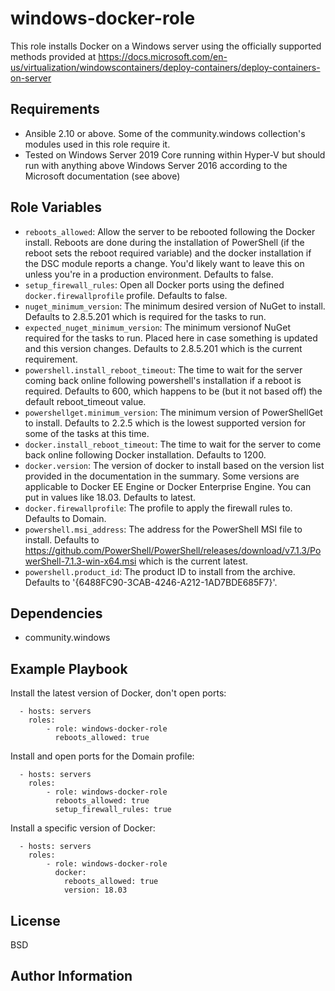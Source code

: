windows-docker-role
=========

This role installs Docker on a Windows server using the officially supported methods provided at https://docs.microsoft.com/en-us/virtualization/windowscontainers/deploy-containers/deploy-containers-on-server

Requirements
------------

- Ansible 2.10 or above. Some of the community.windows collection's modules used in this role require it.
- Tested on Windows Server 2019 Core running within Hyper-V but should run with anything above Windows Server 2016 according to the Microsoft documentation (see above)

Role Variables
--------------

- `reboots_allowed`: Allow the server to be rebooted following the Docker install. Reboots are done during the installation of PowerShell (if the reboot sets the reboot required variable) and the docker installation if the DSC module reports a change. You'd likely want to leave this on unless you're in a production environment. Defaults to false.
- `setup_firewall_rules`: Open all Docker ports using the defined `docker.firewallprofile` profile. Defaults to false.
- `nuget_minimum_version`: The minimum desired version of NuGet to install. Defaults to 2.8.5.201 which is required for the tasks to run.
- `expected_nuget_minimum_version`: The minimum versionof NuGet required for the tasks to run. Placed here in case something is updated and this version changes. Defaults to 2.8.5.201 which is the current requirement.
- `powershell.install_reboot_timeout`: The time to wait for the server coming back online following powershell's installation if a reboot is required. Defaults to 600, which happens to be (but it not based off) the default reboot_timeout value.
- `powershellget.minimum_version`: The minimum version of PowerShellGet to install. Defaults to 2.2.5 which is the lowest supported version for some of the tasks at this time.
- `docker.install_reboot_timeout`: The time to wait for the server to come back online following Docker installation. Defaults to 1200.
- `docker.version`: The version of docker to install based on the version list provided in the documentation in the summary. Some versions are applicable to Docker EE Engine or Docker Enterprise Engine. You can put in values like 18.03. Defaults to latest.
- `docker.firewallprofile`: The profile to apply the firewall rules to. Defaults to Domain.
- `powershell.msi_address`: The address for the PowerShell MSI file to install. Defaults to https://github.com/PowerShell/PowerShell/releases/download/v7.1.3/PowerShell-7.1.3-win-x64.msi which is the current latest.
- `powershell.product_id`: The product ID to install from the archive. Defaults to '{6488FC90-3CAB-4246-A212-1AD7BDE685F7}'.

Dependencies
------------

- community.windows

Example Playbook
----------------

Install the latest version of Docker, don't open ports:

```
  - hosts: servers
    roles:
        - role: windows-docker-role
          reboots_allowed: true
```

Install and open ports for the Domain profile:
```
  - hosts: servers
    roles:
        - role: windows-docker-role
          reboots_allowed: true
          setup_firewall_rules: true
```

Install a specific version of Docker:
```
  - hosts: servers
    roles:
        - role: windows-docker-role
          docker:
            reboots_allowed: true
            version: 18.03
```

License
-------

BSD

Author Information
------------------

